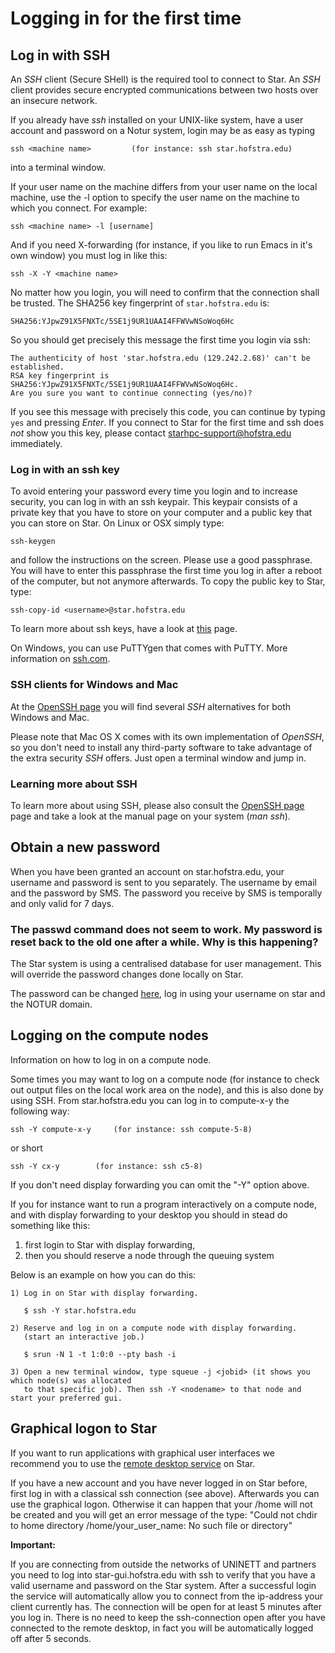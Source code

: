 # Logging in for the first time

## Log in with SSH

An *SSH* client (Secure SHell) is the required tool to connect to
Star. An *SSH* client provides secure encrypted communications between
two hosts over an insecure network.

If you already have *ssh* installed on your UNIX-like system, have a
user account and password on a Notur system, login may be as easy as
typing

    ssh <machine name>         (for instance: ssh star.hofstra.edu)

into a terminal window.

If your user name on the machine differs from your user name on the
local machine, use the -l option to specify the user name on the machine
to which you connect. For example:

    ssh <machine name> -l [username]

And if you need X-forwarding (for instance, if you like to run Emacs in
it's own window) you must log in like this:

    ssh -X -Y <machine name>

No matter how you login, you will need to confirm that the connection
shall be trusted. The SHA256 key fingerprint of `star.hofstra.edu` is:

    SHA256:YJpwZ91X5FNXTc/5SE1j9UR1UAAI4FFWVwNSoWoq6Hc

So you should get precisely this message the first time you login via
ssh:

    The authenticity of host 'star.hofstra.edu (129.242.2.68)' can't be established.
    RSA key fingerprint is SHA256:YJpwZ91X5FNXTc/5SE1j9UR1UAAI4FFWVwNSoWoq6Hc.
    Are you sure you want to continue connecting (yes/no)?

If you see this message with precisely this code, you can continue by
typing `yes` and pressing *Enter*. If you connect to Star for the
first time and ssh does *not* show you this key, please contact
<starhpc-support@hofstra.edu> immediately.

### Log in with an ssh key

To avoid entering your password every time you login and to increase
security, you can log in with an ssh keypair. This keypair consists of a
private key that you have to store on your computer and a public key
that you can store on Star. On Linux or OSX simply type:

    ssh-keygen

and follow the instructions on the screen. Please use a good passphrase.
You will have to enter this passphrase the first time you log in after a
reboot of the computer, but not anymore afterwards. To copy the public
key to Star, type:

    ssh-copy-id <username>@star.hofstra.edu

To learn more about ssh keys, have a look at
[this](https://wiki.archlinux.org/index.php/SSH_keys) page.

On Windows, you can use PuTTYgen that comes with PuTTY. More information
on [ssh.com](https://www.ssh.com/ssh/putty/windows/puttygen).

### SSH clients for Windows and Mac

At the [OpenSSH page](https://www.openssh.com) you will find several
*SSH* alternatives for both Windows and Mac.

Please note that Mac OS X comes with its own implementation of
*OpenSSH*, so you don't need to install any third-party software to take
advantage of the extra security *SSH* offers. Just open a terminal
window and jump in.

### Learning more about SSH

To learn more about using SSH, please also consult the [OpenSSH
page](https://www.openssh.com) page and take a look at the manual page
on your system (*man ssh*).

## Obtain a new password

When you have been granted an account on star.hofstra.edu, your username
and password is sent to you separately. The username by email and the
password by SMS. The password you receive by SMS is temporally and only
valid for 7 days.

### The passwd command does not seem to work. My password is reset back to the old one after a while. Why is this happening?

The Star system is using a centralised database for user management.
This will override the password changes done locally on Star.

The password can be changed
[here](https://www.metacenter.no/user/password/), log in using your
username on star and the NOTUR domain.

## Logging on the compute nodes

Information on how to log in on a compute node.

Some times you may want to log on a compute node (for instance to check
out output files on the local work area on the node), and this is also
done by using SSH. From star.hofstra.edu you can log in to compute-x-y the
following way:

    ssh -Y compute-x-y     (for instance: ssh compute-5-8)

or short

    ssh -Y cx-y        (for instance: ssh c5-8)

If you don't need display forwarding you can omit the "-Y" option above.

If you for instance want to run a program interactively on a compute
node, and with display forwarding to your desktop you should in stead do
something like this:

1.  first login to Star with display forwarding,
2.  then you should reserve a node through the queuing system

Below is an example on how you can do this:

    1) Log in on Star with display forwarding.

       $ ssh -Y star.hofstra.edu

    2) Reserve and log in on a compute node with display forwarding.
       (start an interactive job.)

       $ srun -N 1 -t 1:0:0 --pty bash -i

    3) Open a new terminal window, type squeue -j <jobid> (it shows you which node(s) was allocated
       to that specific job). Then ssh -Y <nodename> to that node and start your preferred gui.

## Graphical logon to Star

If you want to run applications with graphical user interfaces we
recommend you to use the [remote desktop
service](http://star-gui.hofstra.edu/vnc/) on Star.

If you have a new account and you have never logged in on Star before,
first log in with a classical ssh connection (see above). Afterwards you
can use the graphical logon. Otherwise it can happen that your /home
will not be created and you will get an error message of the type:
"Could not chdir to home directory /home/your_user_name: No such file or
directory"

**Important:**

If you are connecting from outside the networks of UNINETT and partners
you need to log into star-gui.hofstra.edu with ssh to verify that you have
a valid username and password on the Star system. After a successful
login the service will automatically allow you to connect from the
ip-address your client currently has. The connection will be open for at
least 5 minutes after you log in. There is no need to keep the
ssh-connection open after you have connected to the remote desktop, in
fact you will be automatically logged off after 5 seconds.
